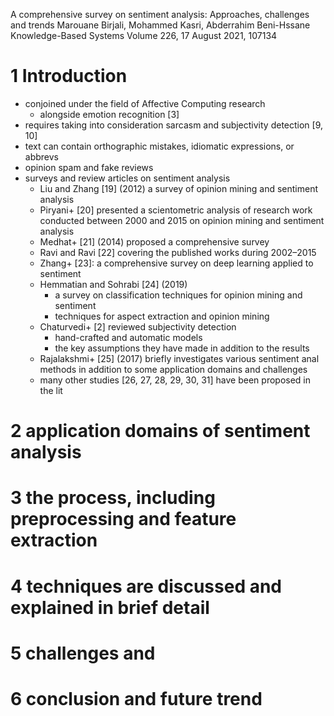 A comprehensive survey on sentiment analysis: Approaches, challenges and trends
Marouane Birjali, Mohammed Kasri, Abderrahim Beni-Hssane
Knowledge-Based Systems Volume 226, 17 August 2021, 107134

# 1 Introduction

* conjoined under the field of Affective Computing research
  * alongside emotion recognition [3]
* requires taking into consideration sarcasm and subjectivity detection [9, 10]
* text can contain orthographic mistakes, idiomatic expressions, or abbrevs
* opinion spam and fake reviews
* surveys and review articles on sentiment analysis
  * Liu and Zhang [19] (2012) a survey of opinion mining and sentiment analysis
  * Piryani+ [20] presented a scientometric analysis of research work conducted
    between 2000 and 2015 on opinion mining and sentiment analysis
  * Medhat+ [21] (2014) proposed a comprehensive survey
  * Ravi and Ravi [22] covering the published works during 2002–2015
  * Zhang+ [23]: a comprehensive survey on deep learning applied to sentiment
  * Hemmatian and Sohrabi [24] (2019)
    * a survey on classification techniques for opinion mining and sentiment
    * techniques for aspect extraction and opinion mining
  * Chaturvedi+ [2] reviewed subjectivity detection
    * hand-crafted and automatic models
    * the key assumptions they have made in addition to the results
  * Rajalakshmi+ [25] (2017) briefly investigates various sentiment anal methods
    in addition to some application domains and challenges
  * many other studies [26, 27, 28, 29, 30, 31] have been proposed in the lit

# 2 application domains of sentiment analysis

# 3 the process, including preprocessing and feature extraction

# 4 techniques are discussed and explained in brief detail

# 5 challenges and

# 6 conclusion and future trend
